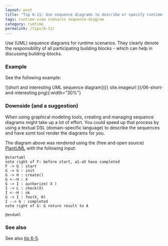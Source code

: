 ```yaml
---
layout: post
title: "Tip 6-11: Use sequence diagrams to describe or specify runtime scenarios!"
tags: runtime-view scenario sequence-diagram
category: runtime
permalink: /tips/6-11/
---
```


Use (UML) sequence diagrams for runtime scenarios. They clearly denote
the responsibility of all participating building blocks - which can help
in discussing building-blocks.

### Example

See the following example:


![short and interesting UML sequence diagram]({{ site.imageurl }}/06-short-and-interesting.png){:width="30%"}


### Downside (and a suggestion)

When using graphical modeling tools, creating and managing sequence diagrams
might take up a lot of effort. You could speed up that process by using
a textual DSL (domain-specific language) to describe the sequences and have
somt tool render the diagrams for you.

The diagram above was rendered using the (free and open source)
<a target="_blank" rel="noopener noreferrer nofollow" href="https://plantuml.com/">PlantUML</a> with the following input:


```PlantUML
@startuml
note right of F: before start, a1-a5 have completed
F -> G : start
G -> G : init
G -> H : create()
G <--H : X
G -> I : authorize( X )
I -> L : check(X)
I <--H : ok
G -> I : foo(X, H)
I --> G : completed
note right of G: G return result to A

@enduml
```

### See also

See also [tip 6-5](/tips/6-5).
